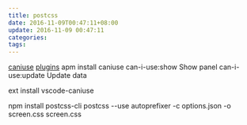 ```yaml
---
title: postcss
date: 2016-11-09T00:47:11+08:00
update: 2016-11-09 00:47:11
categories:
tags:
---
```

[caniuse](http://caniuse.com/)
[](http://www.ibm.com/developerworks/cn/web/1604-postcss-css/)
[plugins](https://github.com/postcss/postcss/blob/master/docs/plugins.md)
apm install caniuse
    can-i-use:show Show panel
    can-i-use:update Update data

ext install vscode-caniuse

npm install postcss-cli
  postcss --use autoprefixer -c options.json -o screen.css screen.css
